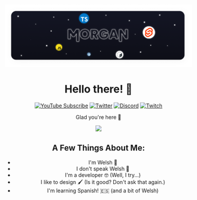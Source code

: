 <a align="center" href="https://morganuk.ga" >
  <img src="./assets/Banner.png" alt="Banner" >
</a>

<h1 align="center">Hello there! 👋</h1>

<p align="center">
  <a href="https://youtube.com/channel/UCOQy316owDNY-D8q-Q5lttw?sub_confirmation=1"><img src="" alt="YouTube Subscribe" /></a>
  <a href="https://twitter.com/thisismorgan"><img src="" alt="Twitter" /></a>
  <a href="https://discord.com/invite/Dk9QTEw7Ud"><img src="" alt="Discord" /></a>
  <a href="https://twitch.tv/thisismorganj"><img src="" alt="Twitch" /></a>
</p>

<p align="center">Glad you're here 🤗</p>

<p align="center">
  <img src="https://github-readme-stats.vercel.app/api?username=MorganWJones" />
</p>

<h2 align="center">A Few Things About Me:</h2>

<ul align="center" >
  <li>I'm Welsh 🐲</li>
  <li>I don't speak Welsh 🤨</li>
  <li>I'm a developer 🤓 (Well, I try...)</li>
  <li>I like to design 🖌️ (Is it good? Don't ask that again.)</li>
  <li>I'm learning Spanish! 🇪🇸 (and a bit of Welsh)</li>
</ul>

<!--
- I'm Welsh 🏴
- I don't actually know Welsh 😕
- I'm a developer 🖥 (well, try)
- I like to design 🖌 (idk if it's good or not but hey-ho)
- I'm leaning Spanish 🇪 (and a bit of Welsh)

### My Favourite Projects
- [Database of Things](https://github.com/MorganWJones/database-of-things)
- [RubyCommands](https://github.com/MorganWJones/rubycommands)
- [My Dotfiles](https://github.com/MorganWJones/dotfiles) and [mscripts](https://github.com/MorganWJones/mscripts)
- [My Website](https://morganuk.ga) ([repo](https://github.com/MorganWJones/morganuk.ga))

### My Current Setup
- Arch Linux
- NeoVim
- Git

### Experience:
- [Type|Java]Script
	- Discord.js
	- Express.js
- Sveltekit
- (S)CSS
- A little bit of raw HTML
- Figma my beloved 🥰

### Things I am Learning/Would Like to Learn
- Rust
- Dart & Flutter
-->
